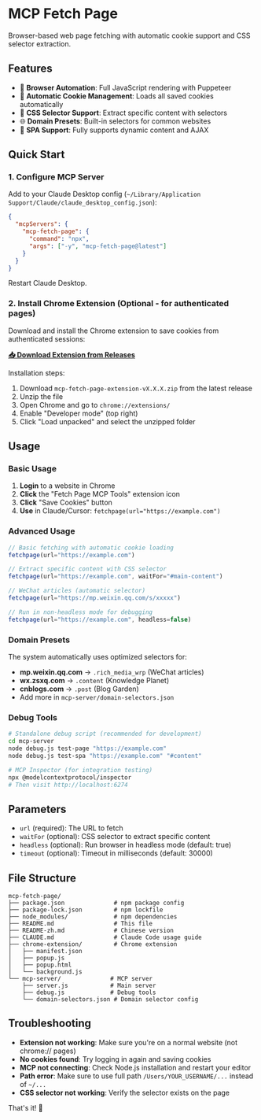# MCP Fetch Page

Browser-based web page fetching with automatic cookie support and CSS selector extraction.

## Features

- 🤖 **Browser Automation**: Full JavaScript rendering with Puppeteer
- 🍪 **Automatic Cookie Management**: Loads all saved cookies automatically
- 🎯 **CSS Selector Support**: Extract specific content with selectors
- 🌐 **Domain Presets**: Built-in selectors for common websites
- 📱 **SPA Support**: Fully supports dynamic content and AJAX

## Quick Start

### 1. Configure MCP Server

Add to your Claude Desktop config (`~/Library/Application Support/Claude/claude_desktop_config.json`):

```json
{
  "mcpServers": {
    "mcp-fetch-page": {
      "command": "npx",
      "args": ["-y", "mcp-fetch-page@latest"]
    }
  }
}
```

Restart Claude Desktop.

### 2. Install Chrome Extension (Optional - for authenticated pages)

Download and install the Chrome extension to save cookies from authenticated sessions:

**[📥 Download Extension from Releases](https://github.com/kaiye/mcp-fetch-page/releases/latest)**

Installation steps:
1. Download `mcp-fetch-page-extension-vX.X.X.zip` from the latest release
2. Unzip the file
3. Open Chrome and go to `chrome://extensions/`
4. Enable "Developer mode" (top right)
5. Click "Load unpacked" and select the unzipped folder

## Usage

### Basic Usage
1. **Login** to a website in Chrome
2. **Click** the "Fetch Page MCP Tools" extension icon  
3. **Click** "Save Cookies" button
4. **Use** in Claude/Cursor: `fetchpage(url="https://example.com")`

### Advanced Usage

```javascript
// Basic fetching with automatic cookie loading
fetchpage(url="https://example.com")

// Extract specific content with CSS selector
fetchpage(url="https://example.com", waitFor="#main-content")

// WeChat articles (automatic selector)
fetchpage(url="https://mp.weixin.qq.com/s/xxxxx")

// Run in non-headless mode for debugging
fetchpage(url="https://example.com", headless=false)
```

### Domain Presets

The system automatically uses optimized selectors for:
- **mp.weixin.qq.com** → `.rich_media_wrp` (WeChat articles)
- **wx.zsxq.com** → `.content` (Knowledge Planet)
- **cnblogs.com** → `.post` (Blog Garden)
- Add more in `mcp-server/domain-selectors.json`

### Debug Tools

```bash
# Standalone debug script (recommended for development)
cd mcp-server
node debug.js test-page "https://example.com"
node debug.js test-spa "https://example.com" "#content"

# MCP Inspector (for integration testing)
npx @modelcontextprotocol/inspector
# Then visit http://localhost:6274
```

## Parameters

- `url` (required): The URL to fetch
- `waitFor` (optional): CSS selector to extract specific content
- `headless` (optional): Run browser in headless mode (default: true)
- `timeout` (optional): Timeout in milliseconds (default: 30000)

## File Structure

```
mcp-fetch-page/
├── package.json              # npm package config
├── package-lock.json         # npm lockfile
├── node_modules/             # npm dependencies
├── README.md                 # This file
├── README-zh.md              # Chinese version
├── CLAUDE.md                 # Claude Code usage guide
├── chrome-extension/         # Chrome extension
│   ├── manifest.json
│   ├── popup.js
│   ├── popup.html
│   └── background.js
└── mcp-server/              # MCP server
    ├── server.js            # Main server
    ├── debug.js             # Debug tools
    └── domain-selectors.json # Domain selector config
```

## Troubleshooting

- **Extension not working**: Make sure you're on a normal website (not chrome:// pages)
- **No cookies found**: Try logging in again and saving cookies
- **MCP not connecting**: Check Node.js installation and restart your editor
- **Path error**: Make sure to use full path `/Users/YOUR_USERNAME/...` instead of `~/...`
- **CSS selector not working**: Verify the selector exists on the page

That's it! 🍪